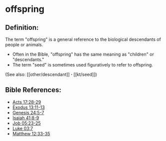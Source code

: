 # offspring #

## Definition: ##

The term "offspring" is a general reference to the biological descendants of people or animals.

* Often in the Bible, "offspring" has the same meaning as "children" or "descendants."
* The term "seed" is sometimes used figuratively to refer to offspring.

(See also: [[other/descendant]] **·** [[kt/seed]])

## Bible References: ##

* [Acts 17:28-29](en/tn/act/help/17/28)
* [Exodus 13:11-13](en/tn/exo/help/13/11)
* [Genesis 24:5-7](en/tn/gen/help/24/05)
* [Isaiah 41:8-9](en/tn/isa/help/41/08)
* [Job 05:23-25](en/tn/job/help/05/23)
* [Luke 03:7](en/tn/luk/help/03/07)
* [Matthew 12:33-35](en/tn/mat/help/12/33)